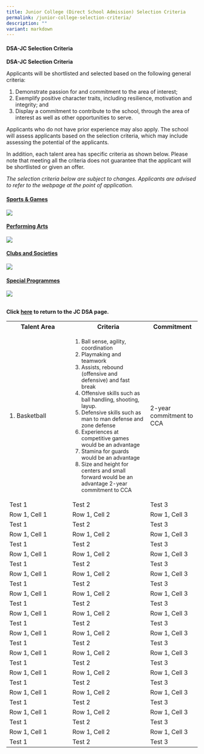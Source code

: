 ```yaml
---
title: Junior College (Direct School Admission) Selection Criteria
permalink: /junior-college-selection-criteria/
description: ""
variant: markdown
---
```

#### DSA-JC Selection Criteria

**DSA-JC Selection Criteria**

<p>Applicants will be shortlisted and selected based on the following general criteria:</p>
<ol>
<li>Demonstrate passion for and commitment to the area of interest;</li>
<li>Exemplify positive character traits, including resilience, motivation and integrity; and</li>
	<li>Display a commitment to contribute to the school, through the area of interest as well as other opportunities to serve.</li>
</ol>

<p>Applicants who do not have prior experience may also apply. The school will assess applicants based on the selection criteria, which may include assessing the potential of the applicants.</p>

<p>In addition, each talent area has specific criteria as shown below. Please note that meeting all the criteria does not guarantee that the applicant will be shortlisted or given an offer.</p>

<p><i>The selection criteria below are subject to changes. Applicants are advised to refer to the webpage at the point of application.</i></p>

<h4><u>Sports &amp; Games</u></h4>

![](/images/JC%20DSA%20CRITERIA/JC_CRIT_1.png)

<h4><u>Performing Arts</u></h4>

![](/images/JC%20DSA%20CRITERIA/JC_CRIT_2.png)

<h4><u>Clubs and Societies</u></h4>

![](/images/JC%20DSA%20CRITERIA/JC_CRIT_3.png)

<h4><u>Special Programmes</u></h4>

![](/images/JC%20DSA%20CRITERIA/JC_4.png)

<br>**Click&nbsp;[here](https://nationaljc.moe.edu.sg/admissions/jc-dsa/)&nbsp;to return to the JC DSA page.**

<table>
  <tbody><tr>
    <th width="150">Talent Area</th>
    <th>Criteria</th>
    <th>Commitment</th>
  </tr>
  <tr>
    <td width="150">1. Basketball</td>
    <td>
						<ol style="font-size:14px;">
								<li>Ball sense, agility, coordination</li>
								<li>Playmaking and teamwork</li>
								<li>Assists, rebound (offensive and defensive) and fast break</li>
								<li>Offensive skills such as ball handling, shooting, layup.</li>
								<li>Defensive skills such as man to man defense and zone defense</li>
								<li>Experiences at competitive games would be an advantage</li>
								<li>Stamina for guards would be an advantage</li>
								<li>Size and height for centers and small forward would be an advantage	2-year commitment to CCA</li>
</ol></td>
    <td>2-year commitment to CCA</td>
  </tr>
	<tr>
		<td>Test 1</td>
		<td>Test 2</td>
		<td>Test 3</td>
	</tr>
	  <tr>
    <td>Row 1, Cell 1</td>
    <td>Row 1, Cell 2</td>
    <td>Row 1, Cell 3</td>
  </tr>
	<tr>
		<td>Test 1</td>
		<td>Test 2</td>
		<td>Test 3</td>
	</tr>  <tr>
    <td>Row 1, Cell 1</td>
    <td>Row 1, Cell 2</td>
    <td>Row 1, Cell 3</td>
  </tr>
	<tr>
		<td>Test 1</td>
		<td>Test 2</td>
		<td>Test 3</td>
	</tr>  <tr>
    <td>Row 1, Cell 1</td>
    <td>Row 1, Cell 2</td>
    <td>Row 1, Cell 3</td>
  </tr>
	<tr>
		<td>Test 1</td>
		<td>Test 2</td>
		<td>Test 3</td>
	</tr>  <tr>
    <td>Row 1, Cell 1</td>
    <td>Row 1, Cell 2</td>
    <td>Row 1, Cell 3</td>
  </tr>
	<tr>
		<td>Test 1</td>
		<td>Test 2</td>
		<td>Test 3</td>
	</tr>  <tr>
    <td>Row 1, Cell 1</td>
    <td>Row 1, Cell 2</td>
    <td>Row 1, Cell 3</td>
  </tr>
	<tr>
		<td>Test 1</td>
		<td>Test 2</td>
		<td>Test 3</td>
	</tr>  <tr>
    <td>Row 1, Cell 1</td>
    <td>Row 1, Cell 2</td>
    <td>Row 1, Cell 3</td>
  </tr>
	<tr>
		<td>Test 1</td>
		<td>Test 2</td>
		<td>Test 3</td>
	</tr>  <tr>
    <td>Row 1, Cell 1</td>
    <td>Row 1, Cell 2</td>
    <td>Row 1, Cell 3</td>
  </tr>
	<tr>
		<td>Test 1</td>
		<td>Test 2</td>
		<td>Test 3</td>
	</tr>  <tr>
    <td>Row 1, Cell 1</td>
    <td>Row 1, Cell 2</td>
    <td>Row 1, Cell 3</td>
  </tr>
	<tr>
		<td>Test 1</td>
		<td>Test 2</td>
		<td>Test 3</td>
	</tr>  <tr>
    <td>Row 1, Cell 1</td>
    <td>Row 1, Cell 2</td>
    <td>Row 1, Cell 3</td>
  </tr>
	<tr>
		<td>Test 1</td>
		<td>Test 2</td>
		<td>Test 3</td>
	</tr>  <tr>
    <td>Row 1, Cell 1</td>
    <td>Row 1, Cell 2</td>
    <td>Row 1, Cell 3</td>
  </tr>
	<tr>
		<td>Test 1</td>
		<td>Test 2</td>
		<td>Test 3</td>
	</tr>  <tr>
    <td>Row 1, Cell 1</td>
    <td>Row 1, Cell 2</td>
    <td>Row 1, Cell 3</td>
  </tr>
	<tr>
		<td>Test 1</td>
		<td>Test 2</td>
		<td>Test 3</td>
	</tr>  <tr>
    <td>Row 1, Cell 1</td>
    <td>Row 1, Cell 2</td>
    <td>Row 1, Cell 3</td>
  </tr>
	<tr>
		<td>Test 1</td>
		<td>Test 2</td>
		<td>Test 3</td>
	</tr>
	
</tbody></table>
